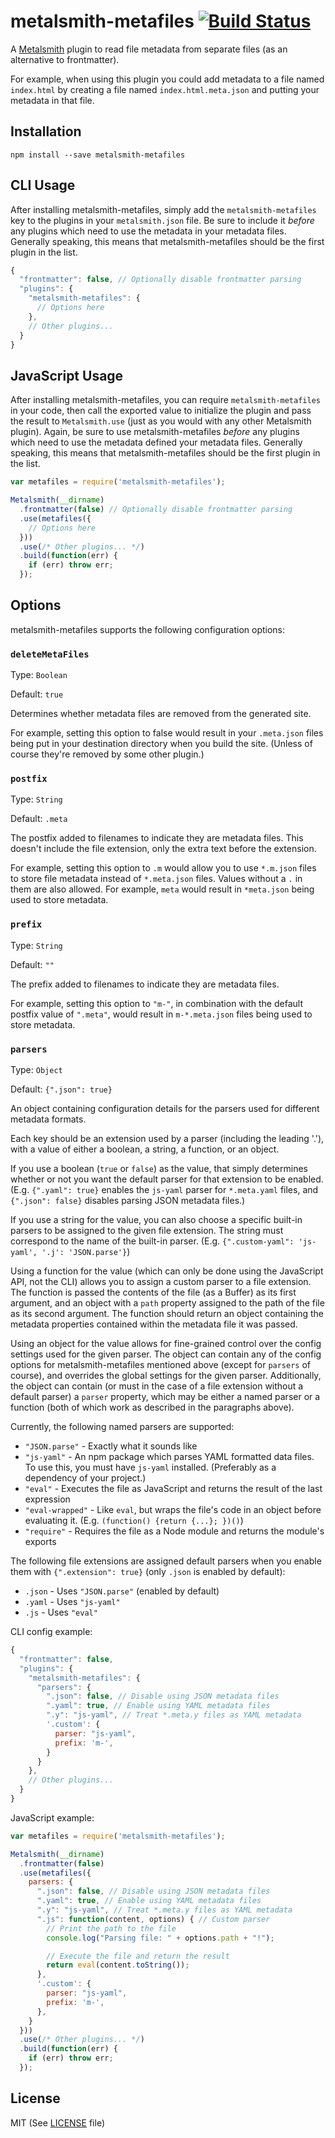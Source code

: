 # metalsmith-metafiles [![Build Status](https://travis-ci.org/Ajedi32/metalsmith-metafiles.svg)](https://travis-ci.org/Ajedi32/metalsmith-metafiles)

A [Metalsmith][metalsmith] plugin to read file metadata from separate files (as
an alternative to frontmatter).

For example, when using this plugin you could add metadata to a file named
`index.html` by creating a file named `index.html.meta.json` and putting your
metadata in that file.

## Installation

    npm install --save metalsmith-metafiles

## CLI Usage

After installing metalsmith-metafiles, simply add the `metalsmith-metafiles` key
to the plugins in your `metalsmith.json` file. Be sure to include it *before*
any plugins which need to use the metadata in your metadata files. Generally
speaking, this means that metalsmith-metafiles should be the first plugin in the
list.

```javascript
{
  "frontmatter": false, // Optionally disable frontmatter parsing
  "plugins": {
    "metalsmith-metafiles": {
      // Options here
    },
    // Other plugins...
  }
}
```

## JavaScript Usage

After installing metalsmith-metafiles, you can require `metalsmith-metafiles` in
your code, then call the exported value to initialize the plugin and pass the
result to `Metalsmith.use` (just as you would with any other Metalsmith plugin).
Again, be sure to use metalsmith-metafiles *before* any plugins which need to
use the metadata defined your metadata files. Generally speaking, this means
that metalsmith-metafiles should be the first plugin in the list.

```javascript
var metafiles = require('metalsmith-metafiles');

Metalsmith(__dirname)
  .frontmatter(false) // Optionally disable frontmatter parsing
  .use(metafiles({
    // Options here
  }))
  .use(/* Other plugins... */)
  .build(function(err) {
    if (err) throw err;
  });
```

## Options

metalsmith-metafiles supports the following configuration options:

### `deleteMetaFiles`

Type: `Boolean`

Default: `true`

Determines whether metadata files are removed from the generated site.

For example, setting this option to false would result in your `.meta.json`
files being put in your destination directory when you build the site. (Unless
of course they're removed by some other plugin.)

### `postfix`

Type: `String`

Default: `.meta`

The postfix added to filenames to indicate they are metadata files. This doesn't
include the file extension, only the extra text before the extension.

For example, setting this option to `.m` would allow you to use `*.m.json` files
to store file metadata instead of `*.meta.json` files. Values without a `.` in
them are also allowed. For example, `meta` would result in `*meta.json` being
used to store metadata.

### `prefix`

Type: `String`

Default: `""`

The prefix added to filenames to indicate they are metadata files.

For example, setting this option to `"m-"`, in combination with the default
postfix value of `".meta"`, would result in `m-*.meta.json` files being used to
store metadata.

### `parsers`

Type: `Object`

Default: `{".json": true}`

An object containing configuration details for the parsers used for different
metadata formats.

Each key should be an extension used by a parser (including the leading '.'),
with a value of either a boolean, a string, a function, or an object.

If you use a boolean (`true` or `false`) as the value, that simply determines
whether or not you want the default parser for that extension to be enabled.
(E.g. `{".yaml": true}` enables the `js-yaml` parser for `*.meta.yaml` files,
and `{".json": false}` disables parsing JSON metadata files.)

If you use a string for the value, you can also choose a specific built-in
parsers to be assigned to the given file extension. The string must correspond
to the name of the built-in parser. (E.g. `{".custom-yaml": 'js-yaml',
'.j': 'JSON.parse'}`)

Using a function for the value (which can only be done using the JavaScript API,
not the CLI) allows you to assign a custom parser to a file extension. The
function is passed the contents of the file (as a Buffer) as its first argument,
and an object with a `path` property assigned to the path of the file as its
second argument. The function should return an object containing the metadata
properties contained within the metadata file it was passed.

Using an object for the value allows for fine-grained control over the config
settings used for the given parser. The object can contain any of the config
options for metalsmith-metafiles mentioned above (except for `parsers` of
course), and overrides the global settings for the given parser. Additionally,
the object can contain (or must in the case of a file extension without a
default parser) a `parser` property, which may be either a named parser or a
function (both of which work as described in the paragraphs above).

Currently, the following named parsers are supported:

* `"JSON.parse"` - Exactly what it sounds like
* `"js-yaml"` - An npm package which parses YAML formatted data files. To use
  this, you must have `js-yaml` installed. (Preferably as a dependency of your
  project.)
* `"eval"` - Executes the file as JavaScript and returns the result of the last
  expression
* `"eval-wrapped"` - Like `eval`, but wraps the file's code in an object before
  evaluating it. (E.g. `(function() {return {...}; })()`)
* `"require"` - Requires the file as a Node module and returns the module's
  exports

The following file extensions are assigned default parsers when you enable them
with `{".extension": true}` (only `.json` is enabled by default):

* `.json` - Uses `"JSON.parse"` (enabled by default)
* `.yaml` - Uses `"js-yaml"`
* `.js` - Uses `"eval"`

CLI config example:

```javascript
{
  "frontmatter": false,
  "plugins": {
    "metalsmith-metafiles": {
      "parsers": {
        ".json": false, // Disable using JSON metadata files
        ".yaml": true, // Enable using YAML metadata files
        ".y": "js-yaml", // Treat *.meta.y files as YAML metadata
        '.custom': {
          parser: "js-yaml",
          prefix: 'm-',
        }
      }
    },
    // Other plugins...
  }
}
```

JavaScript example:

```javascript
var metafiles = require('metalsmith-metafiles');

Metalsmith(__dirname)
  .frontmatter(false)
  .use(metafiles({
    parsers: {
      ".json": false, // Disable using JSON metadata files
      ".yaml": true, // Enable using YAML metadata files
      ".y": "js-yaml", // Treat *.meta.y files as YAML metadata
      ".js": function(content, options) { // Custom parser
        // Print the path to the file
        console.log("Parsing file: " + options.path + "!");

        // Execute the file and return the result
        return eval(content.toString());
      },
      '.custom': {
        parser: "js-yaml",
        prefix: 'm-',
      },
    }
  }))
  .use(/* Other plugins... */)
  .build(function(err) {
    if (err) throw err;
  });
```

## License

MIT (See [LICENSE](./LICENSE) file)

[metalsmith]: https://github.com/segmentio/metalsmith
